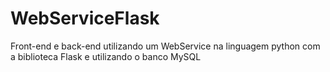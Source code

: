 # WebServiceFlask
Front-end e back-end utilizando um WebService na linguagem python com a biblioteca Flask e utilizando o banco MySQL
